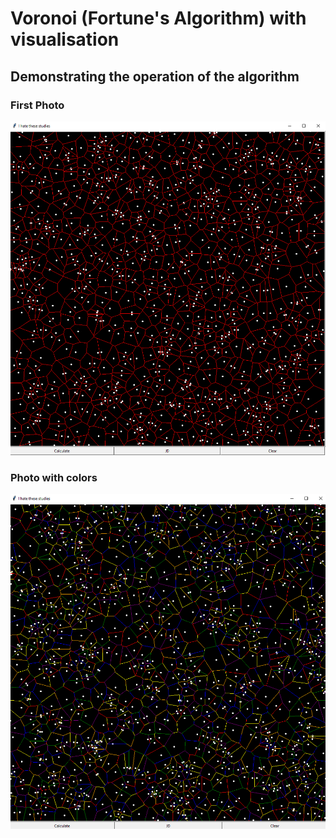 # Voronoi (Fortune's Algorithm) with visualisation

## Demonstrating the operation of the algorithm

### First Photo

![.](https://github.com/mario11-wiet/Fortuna-Algoritms/blob/master/136345298_1109521662802189_4676553047451374530_n.png "First Photo")

### Photo with colors

![.](https://github.com/mario11-wiet/Fortuna-Algoritms/blob/master/136923976_409383656979005_5112846648621010696_n.png "Photo with colors")
